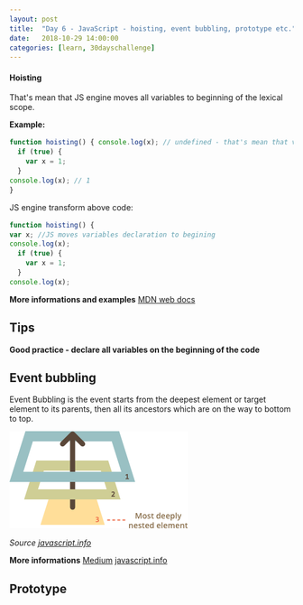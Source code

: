 ```yaml
---
layout: post
title:  "Day 6 - JavaScript - hoisting, event bubbling, prototype etc."
date:   2018-10-29 14:00:00
categories: [learn, 30dayschallenge]
---
```


#### Hoisting
That's mean that JS engine moves all variables to beginning of the lexical scope.

**Example:**

```javascript
function hoisting() { console.log(x); // undefined - that's mean that variable x aleready exists! 
  if (true) {
    var x = 1;
  }
console.log(x); // 1
}
```

JS engine transform above code:

```javascript
function hoisting() { 
var x; //JS moves variables declaration to begining
console.log(x); 
  if (true) {
    var x = 1;
  }
console.log(x);
```
**More informations and examples**
[MDN web docs](https://developer.mozilla.org/pl/docs/Glossary/Hoisting)

## Tips

**Good practice - declare all variables on the beginning of the code**

## Event bubbling

Event Bubbling is the event starts from the deepest element or target element to its parents, then all its ancestors which are on the way to bottom to top.

![Event bubbling](/assets/event_bubbling.png)

*Source [javascript.info](https://javascript.info/bubbling-and-capturing)*

**More informations**
[Medium](https://medium.com/@vsvaibhav2016/event-bubbling-and-event-capturing-in-javascript-6ff38bec30e)
[javascript.info](https://javascript.info/bubbling-and-capturing)

## Prototype

